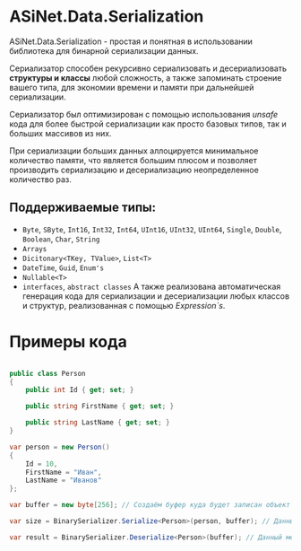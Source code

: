 # ASiNet.Data.Serialization

ASiNet.Data.Serialization - простая и понятная в использовании библиотека для бинарной сериализации данных.

Сериализатор способен рекурсивно сериализовать и десериализовать __структуры и классы__ любой сложность, а также запоминать строение вашего типа, для экономии времени и памяти при дальнейшей сериализации.

Сериализатор был оптимизирован с помощью использования _unsafe_ кода для более быстрой сериализации как просто базовых типов, так и больших массивов из них.

При сериализации больших данных аллоцируется минимальное количество памяти, что является большим плюсом и позволяет производить сериализацию и десериализацию неопределенное количество раз.

## Поддерживаемые типы:
* `Byte`, `SByte`, `Int16`, `Int32`, `Int64`, `UInt16`, `UInt32`, `UInt64`, `Single`, `Double`, `Boolean`, `Char`, `String`
* `Arrays`
* `Dicitonary<TKey, TValue>`, `List<T>`
* `DateTime`, `Guid`, `Enum's`
* `Nullable<T>`
* `interfaces`, `abstract classes`
А также реализована автоматическая генерация кода для сериализации и десериализации любых классов и структур, реализованная с помощью _Expression`s_.

# Примеры кода

```cs

public class Person
{
    public int Id { get; set; }

    public string FirstName { get; set; }

    public string LastName { get; set; }
}

var person = new Person() 
{ 
    Id = 10, 
    FirstName = "Иван", 
    LastName = "Иванов" 
};

var buffer = new byte[256]; // Создаём буфер куда будет записан объект

var size = BinarySerializer.Serialize<Person>(person, buffer); // Данный метод вернёт количество записанных байт.

var result = BinarySerializer.Deserialize<Person>(buffer); // Данный метод прочитает объект из массива байт и в result мы получим нашего персона

```
